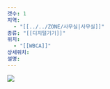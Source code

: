 ```yaml
---
갯수: 1
지역:
  - "[[../../ZONE/사무실|사무실]]"
종류: "[[디지털기기]]"
위치:
  - "[[WBCA]]"
상세위치: 
설명:
---
```


![](http://192.168.50.22/devices/250510_IMG_0006.jpg)
